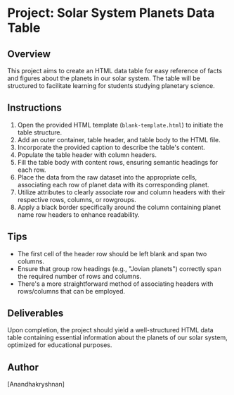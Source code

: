 # Project: Solar System Planets Data Table

## Overview
This project aims to create an HTML data table for easy reference of facts and figures about the planets in our solar system. The table will be structured to facilitate learning for students studying planetary science.

## Instructions
1. Open the provided HTML template (`blank-template.html`) to initiate the table structure.
2. Add an outer container, table header, and table body to the HTML file.
3. Incorporate the provided caption to describe the table's content.
4. Populate the table header with column headers.
5. Fill the table body with content rows, ensuring semantic headings for each row.
6. Place the data from the raw dataset into the appropriate cells, associating each row of planet data with its corresponding planet.
7. Utilize attributes to clearly associate row and column headers with their respective rows, columns, or rowgroups.
8. Apply a black border specifically around the column containing planet name row headers to enhance readability.

## Tips
- The first cell of the header row should be left blank and span two columns.
- Ensure that group row headings (e.g., "Jovian planets") correctly span the required number of rows and columns.
- There's a more straightforward method of associating headers with rows/columns that can be employed.

## Deliverables
Upon completion, the project should yield a well-structured HTML data table containing essential information about the planets of our solar system, optimized for educational purposes.

## Author
[Anandhakryshnan]
